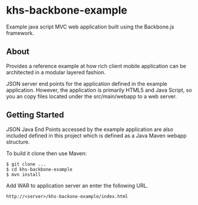 khs-backbone-example
====================

Example java script MVC web application built using the Backbone.js framework. 

About
-----
Provides a reference example at how rich client mobile application can be architected 
in a modular layered fashion.  

JSON server end points for the application defined in the example application. However, 
the application is primarily HTML5 and Java Script, so you an copy files located under 
the src/main/webapp to a web server. 


Getting Started
---------------
JSON Java End Points accessed by the example application are also included defined in this project which is 
defined as a Java Maven webapp structure. 

To build it clone then use Maven:

    $ git clone ...
	$ cd khs-backbone-example
	$ mvn install

Add WAR to application server an enter the following URL. 

	http://<server>/khs-backone-example/index.html
